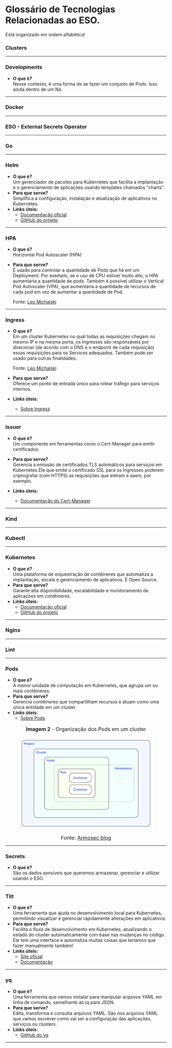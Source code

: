 # Glossário de Tecnologias Relacionadas ao ESO.
Está organizado em ordem alfabética!



### **Clusters**

---

### **Developments**
- **O que é?**  
  Nesse contexto, é uma forma de se fazer um conjunto de Pods. Isso ainda dentro de um Nó.

---

### **Docker**

---

### **ESO - External Secrets Operator**

---

### **Go**

---

### **Helm**
- **O que é?**  
  Um gerenciador de pacotes para Kubernetes que facilita a implantação e o gerenciamento de aplicações usando templates chamados "charts".
- **Para que serve?**  
  Simplifica a configuração, instalação e atualização de aplicativos no Kubernetes.
- **Links úteis:**  
  - [Documentação oficial](https://helm.sh/docs/)
  - [GitHub do projeto](https://github.com/helm/helm)

---
### **HPA**
- **O que é?**  
 Horizontal Pod Autoscaler (HPA)
- **Para que serve?**  
  É usado para controlar a quantidade de Pods que há em um Deployment. Por exemplo, se o uso de CPU estiver muito alto, o HPA aumentaria a quantidade de pods. Também é possível utilizar o Vertical Pod Autoscaler (VPA), que aumentaria a quantidade de recursos de cada pod em vez de aumentar a quantidade de Pod.
  
  Fonte:  [Leo Michalski](https://github.com/leomichalski/kubernetes-para-devs/blob/main/README.md)

---

### **Ingress**
- **O que é?**  
  Em um cluster Kubernetes no qual todas as requisições chegam no mesmo IP e na mesma porta, os Ingresses são responsáveis por direcionar (de acordo com o DNS e o endpoint de cada requisição) essas requisições para os Services adequados. Também pode ser usado para outras finalidades.
  
   Fonte:  [Leo Michalski](https://github.com/leomichalski/kubernetes-para-devs/blob/main/README.md)

- **Para que serve?**  
  Oferece um ponto de entrada único para rotear tráfego para serviços internos.
- **Links úteis:**  
  - [Sobre Ingress](https://kubernetes.io/docs/concepts/services-networking/ingress/)

---

### **Issuer**
- **O que é?**  
  Um componente em ferramentas como o Cert-Manager para emitir certificados.
- **Para que serve?**  
  Gerencia a emissão de certificados TLS automáticos para serviços em Kubernetes.Ele que emite o certificado SSL para os Ingresses poderem criptografar (com HTTPS) as requisições que entram e saem, por exemplo.

- **Links úteis:**  
  - [Documentação do Cert-Manager](https://cert-manager.io/docs/)

---

### **Kind**

---

### **Kubectl**

---

### **Kubernetes**
- **O que é?**  
  Uma plataforma de orquestração de contêineres que automatiza a implantação, escala e gerenciamento de aplicativos. É Open Source.
- **Para que serve?**  
  Garante alta disponibilidade, escalabilidade e monitoramento de aplicações em contêineres.
- **Links úteis:**  
  - [Documentação oficial](https://kubernetes.io/docs/)
  - [GitHub do projeto](https://github.com/kubernetes/kubernetes)

---

### **Nginx**

--- 


### **Lint**

---

### **Pods**
- **O que é?**  
  A menor unidade de computação em Kubernetes, que agrupa um ou mais contêineres.
- **Para que serve?**  
  Gerencia contêineres que compartilham recursos e atuam como uma única entidade em um cluster.
- **Links úteis:**  
  - [Sobre Pods](https://kubernetes.io/docs/concepts/workloads/pods/)


<center>

<figure markdown>
<font size="3"><p style="text-align: center"><b>Imagem 2</b> - Organização dos Pods em um cluster</p></font>

![pods](/assets/pictures/Glossario1.png)

<font size="3"><p style="text-align: center">Fonte: [Armosec blog](https://www.armosec.io/blog/kubernetes-security-best-practices//)</p></font>

</figure>

</center>

---

### **Secrets**
- **O que é?**  
São os dados sensíveis que queremos armazenar, gerenciar e utilizar usando o ESO.

---

### **Tilt**
- **O que é?**  
  Uma ferramenta que ajuda no desenvolvimento local para Kubernetes, permitindo visualizar e gerenciar rapidamente alterações em aplicativos.
- **Para que serve?**  
  Facilita o fluxo de desenvolvimento em Kubernetes, atualizando o estado do cluster automaticamente com base nas mudanças no código. Ele tem uma interface e automatiza muitas coisas que teríamos que fazer manualmente também! 
- **Links úteis:**  
  - [Site oficial](https://tilt.dev/)
  - [Documentação](https://docs.tilt.dev/)

---

### **yq**
- **O que é?**  
  Uma ferramenta que vamos instalar para manipular arquivos YAML em linha de comando, semelhante ao jq para JSON.
- **Para que serve?**  
  Edita, transforma e consulta arquivos YAML. São nos arquivos YAML que vamos escrever como vai ser a configuração das aplicações, serviços ou clusters.
- **Links úteis:**  
  - [GitHub do yq](https://github.com/mikefarah/yq)

---



